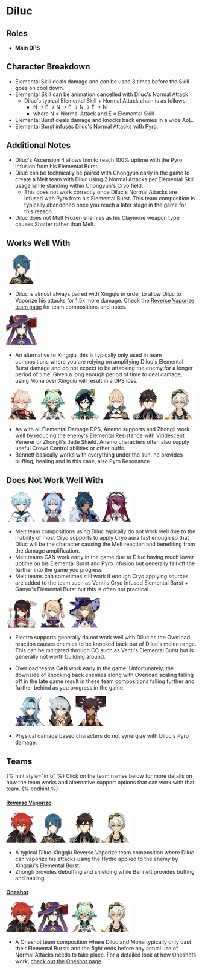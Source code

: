 # Diluc

## Roles

* **Main DPS**

## Character Breakdown

* Elemental Skill deals damage and can be used 3 times before the Skill goes on cool down.
* Elemental Skill can be animation cancelled with Diluc's Normal Attack
  * Diluc's typical Elemental Skill + Normal Attack chain is as follows:
    * N → E → N → E → N → E → N
    * where N = Normal Attack and E = Elemental Skill
* Elemental Burst deals damage and knocks back enemies in a wide AoE.
* Elemental Burst infuses Diluc's Normal Attacks with Pyro.

## **Additional Notes**

* Diluc's Ascension 4 allows him to reach 100% uptime with the Pyro infusion from his Elemental Burst.
* Diluc can be technically be paired with Chongyun early in the game to create a Melt team with Diluc using 2 Normal Attacks per Elemental Skill usage while standing within Chongyun's Cryo field.
  * This does not work correctly once Diluc's Normal Attacks are infused with Pyro from his Elemental Burst. This team composition is typically abandoned once you reach a later stage in the game for this reason.
* Diluc does not Melt Frozen enemies as his Claymore weapon type causes Shatter rather than Melt.

## Works Well With

![](../../.gitbook/assets/UI_AvatarIcon_Xingqiu.png)

* Diluc is almost always paired with Xingqiu in order to allow Diluc to Vaporize his attacks for 1.5x more damage. Check the [Reverse Vaporize team page](../../teams/reverse-vaporize.md) for team compositions and notes.

![](../../.gitbook/assets/UI_AvatarIcon_Mona.png)

* An alternative to Xingqiu, this is typically only used in team compositions where you are relying on amplifying Diluc's Elemental Burst damage and do not expect to be attacking the enemy for a longer period of time. Given a long enough period of time to deal damage, using Mona over Xingqiu will result in a DPS loss.

![](../../.gitbook/assets/UI_AvatarIcon_Kazuha.png) ![](../../.gitbook/assets/UI_AvatarIcon_Sucrose.png) ![](../../.gitbook/assets/UI_AvatarIcon_Venti.png) ![](../../.gitbook/assets/UI_AvatarIcon_Jean.png) ![](../../.gitbook/assets/UI_AvatarIcon_Zhongli.png) ![](../../.gitbook/assets/UI_AvatarIcon_Bennett.png)

* As with all Elemental Damage DPS, Anemo supports and Zhongli work well by reducing the enemy's Elemental Resistance with Viridescent Venerer or Zhongli's Jade Shield. Anemo characters often also supply useful Crowd Control abilities or other buffs.
* Bennett basically works with everything under the sun. he provides buffing, healing and in this case, also Pyro Resonance.

## Does Not Work Well With

![](../../.gitbook/assets/UI_AvatarIcon_Chongyun.png) ![](../../.gitbook/assets/UI_AvatarIcon_Ganyu.png) ![](../../.gitbook/assets/UI_AvatarIcon_Kaeya.png) ![](../../.gitbook/assets/UI_AvatarIcon_Rosaria.png)

* Melt team compositions using Diluc typically do not work well due to the inability of most Cryo supports to apply Cryo aura fast enough so that Diluc will be the character causing the Melt reaction and benefiting from the damage amplification.
* Melt teams CAN work early in the game due to Diluc having much lower uptime on his Elemental Burst and Pyro infusion but generally fall off the further into the game you progress.
* Melt teams can sometimes still work if enough Cryo applying sources are added to the team such as Venti's Cryo Infused Elemental Burst + Ganyu's Elemental Burst but this is often not practical.

![](../../.gitbook/assets/UI_AvatarIcon_Beidou.png) ![](../../.gitbook/assets/UI_AvatarIcon_Fischl.png) ![](../../.gitbook/assets/UI_AvatarIcon_Lisa.png)

* Electro supports generally do not work well with Diluc as the Overload reaction causes enemies to be knocked back out of Diluc's melee range. This can be mitigated through CC such as Venti's Elemental Burst but is generally not worth building around.
*   Overload teams CAN work early in the game. Unfortunately, the downside of knocking back enemies along with Overload scaling falling off in the late game result in these team compositions falling further and further behind as you progress in the game.

    ![](../../.gitbook/assets/UI_AvatarIcon_Eula.png)![](../../.gitbook/assets/UI_AvatarIcon_Razor.png)![](../../.gitbook/assets/UI_AvatarIcon_Xinyan.png)
* Physical damage based characters do not synergize with Diluc's Pyro damage.

## Teams

{% hint style="info" %}
Click on the team names below for more details on how the team works and alternative support options that can work with that team.
{% endhint %}

#### [Reverse Vaporize](../../teams/reverse-vaporize.md)

![](../../.gitbook/assets/UI_AvatarIcon_Diluc.png) ![](../../.gitbook/assets/UI_AvatarIcon_Xingqiu.png) ![](../../.gitbook/assets/UI_AvatarIcon_Zhongli.png) ![](../../.gitbook/assets/UI_AvatarIcon_Bennett.png)

* A typical Diluc-Xingqiu Reverse Vaporize team composition where Diluc can vaporize his attacks using the Hydro applied to the enemy by Xingqiu's Elemental Burst.
* Zhongli provides debuffing and shielding while Bennett provides buffing and healing.

#### [Oneshot](../../teams/oneshot.md)

![](../../.gitbook/assets/UI_AvatarIcon_Diluc.png) ![](../../.gitbook/assets/UI_AvatarIcon_Mona.png) ![](../../.gitbook/assets/UI_AvatarIcon_Sucrose.png) ![](../../.gitbook/assets/UI_AvatarIcon_Bennett.png)

* A Oneshot team composition where Diluc and Mona typically only cast their Elemental Bursts and the fight ends before any actual use of Normal Attacks needs to take place. For a detailed look at how Oneshots work, [check out the Oneshot page](../../teams/oneshot.md).

